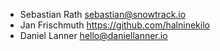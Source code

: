 - Sebastian Rath <sebastian@snowtrack.io>
- Jan Frischmuth <https://github.com/halninekilo>
- Daniel Lanner <hello@daniellanner.io>
